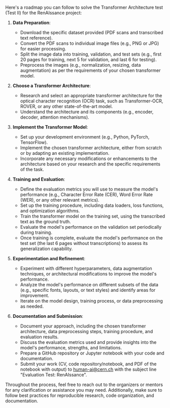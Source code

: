 Here's a roadmap you can follow to solve the Transformer Architecture test (Test II) for the RenAIssance project:

1. **Data Preparation**:
   - Download the specific dataset provided (PDF scans and transcribed text reference).
   - Convert the PDF scans to individual image files (e.g., PNG or JPG) for easier processing.
   - Split the image data into training, validation, and test sets (e.g., first 20 pages for training, next 5 for validation, and last 6 for testing).
   - Preprocess the images (e.g., normalization, resizing, data augmentation) as per the requirements of your chosen transformer model.

2. **Choose a Transformer Architecture**:
   - Research and select an appropriate transformer architecture for the optical character recognition (OCR) task, such as Transformer-OCR, ROVER, or any other state-of-the-art model.
   - Understand the architecture and its components (e.g., encoder, decoder, attention mechanisms).

3. **Implement the Transformer Model**:
   - Set up your development environment (e.g., Python, PyTorch, TensorFlow).
   - Implement the chosen transformer architecture, either from scratch or by adapting an existing implementation.
   - Incorporate any necessary modifications or enhancements to the architecture based on your research and the specific requirements of the task.

4. **Training and Evaluation**:
   - Define the evaluation metrics you will use to measure the model's performance (e.g., Character Error Rate (CER), Word Error Rate (WER), or any other relevant metrics).
   - Set up the training procedure, including data loaders, loss functions, and optimization algorithms.
   - Train the transformer model on the training set, using the transcribed text as the ground truth.
   - Evaluate the model's performance on the validation set periodically during training.
   - Once training is complete, evaluate the model's performance on the test set (the last 6 pages without transcriptions) to assess its generalization capability.

5. **Experimentation and Refinement**:
   - Experiment with different hyperparameters, data augmentation techniques, or architectural modifications to improve the model's performance.
   - Analyze the model's performance on different subsets of the data (e.g., specific fonts, layouts, or text styles) and identify areas for improvement.
   - Iterate on the model design, training process, or data preprocessing as needed.

6. **Documentation and Submission**:
   - Document your approach, including the chosen transformer architecture, data preprocessing steps, training procedure, and evaluation results.
   - Discuss the evaluation metrics used and provide insights into the model's performance, strengths, and limitations.
   - Prepare a GitHub repository or Jupyter notebook with your code and documentation.
   - Submit your work (CV, code repository/notebook, and PDF of the notebook with output) to human-ai@cern.ch with the subject line "Evaluation Test: RenAIssance".

Throughout the process, feel free to reach out to the organizers or mentors for any clarification or assistance you may need. Additionally, make sure to follow best practices for reproducible research, code organization, and documentation.